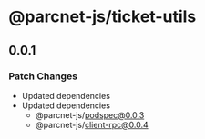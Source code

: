 # @parcnet-js/ticket-utils

## 0.0.1

### Patch Changes

- Updated dependencies
- Updated dependencies
  - @parcnet-js/podspec@0.0.3
  - @parcnet-js/client-rpc@0.0.4
